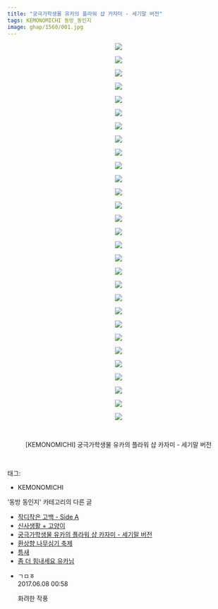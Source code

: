 ```yaml
---
title: "궁극가학생물 유카의 플라워 샵 카자미 - 세기말 버전"
tags: KEMONOMICHI 동방_동인지
image: ghap/1560/001.jpg
---
```

<div class="article">
<p style="text-align: center; clear: none; float: none;"><img src="{{ site.nasurl }}/ghap/1560/001.jpg"/></p>
<p style="text-align: center; clear: none; float: none;"><img src="{{ site.nasurl }}/ghap/1560/002.jpg"/></p>
<p style="text-align: center; clear: none; float: none;"><img src="{{ site.nasurl }}/ghap/1560/003.jpg"/></p>
<p style="text-align: center; clear: none; float: none;"><img src="{{ site.nasurl }}/ghap/1560/004.jpg"/></p>
<p style="text-align: center; clear: none; float: none;"><img src="{{ site.nasurl }}/ghap/1560/005.jpg"/></p>
<p style="text-align: center; clear: none; float: none;"><img src="{{ site.nasurl }}/ghap/1560/006.jpg"/></p>
<p style="text-align: center; clear: none; float: none;"><img src="{{ site.nasurl }}/ghap/1560/007.jpg"/></p>
<p style="text-align: center; clear: none; float: none;"><img src="{{ site.nasurl }}/ghap/1560/008.jpg"/></p>
<p style="text-align: center; clear: none; float: none;"><img src="{{ site.nasurl }}/ghap/1560/009.jpg"/></p>
<p style="text-align: center; clear: none; float: none;"><img src="{{ site.nasurl }}/ghap/1560/010.jpg"/></p>
<p style="text-align: center; clear: none; float: none;"><img src="{{ site.nasurl }}/ghap/1560/011.jpg"/></p>
<p style="text-align: center; clear: none; float: none;"><img src="{{ site.nasurl }}/ghap/1560/012.jpg"/></p>
<p style="text-align: center; clear: none; float: none;"><img src="{{ site.nasurl }}/ghap/1560/013.jpg"/></p>
<p style="text-align: center; clear: none; float: none;"><img src="{{ site.nasurl }}/ghap/1560/014.jpg"/></p>
<p style="text-align: center; clear: none; float: none;"><img src="{{ site.nasurl }}/ghap/1560/015.jpg"/></p>
<p style="text-align: center; clear: none; float: none;"><img src="{{ site.nasurl }}/ghap/1560/016.jpg"/></p>
<p style="text-align: center; clear: none; float: none;"><img src="{{ site.nasurl }}/ghap/1560/017.jpg"/></p>
<p style="text-align: center; clear: none; float: none;"><img src="{{ site.nasurl }}/ghap/1560/018.jpg"/></p>
<p style="text-align: center; clear: none; float: none;"><img src="{{ site.nasurl }}/ghap/1560/019.jpg"/></p>
<p style="text-align: center; clear: none; float: none;"><img src="{{ site.nasurl }}/ghap/1560/020.jpg"/></p>
<p style="text-align: center; clear: none; float: none;"><img src="{{ site.nasurl }}/ghap/1560/021.jpg"/></p>
<p style="text-align: center; clear: none; float: none;"><img src="{{ site.nasurl }}/ghap/1560/022.jpg"/></p>
<p style="text-align: center; clear: none; float: none;"><img src="{{ site.nasurl }}/ghap/1560/023.jpg"/></p>
<p style="text-align: center; clear: none; float: none;"><img src="{{ site.nasurl }}/ghap/1560/024.jpg"/></p>
<p style="text-align: center; clear: none; float: none;"><img src="{{ site.nasurl }}/ghap/1560/025.jpg"/></p>
<p style="text-align: center; clear: none; float: none;"><img src="{{ site.nasurl }}/ghap/1560/026.jpg"/></p>
<p style="text-align: center; clear: none; float: none;"><img src="{{ site.nasurl }}/ghap/1560/027.jpg"/></p>
<p style="text-align: center; clear: none; float: none;"><img src="{{ site.nasurl }}/ghap/1560/028.jpg"/></p>
<p style="text-align: center; clear: none; float: none;"><img src="{{ site.nasurl }}/ghap/1560/029.jpg"/></p>
<p style="text-align: center; clear: none; float: none;"><br/></p>
<p style="text-align: center; clear: none; float: none;">[KEMONOMICHI] 궁극가학생물 유카의 플라워 샵 카자미 - 세기말 버전</p>
<p><br/></p>
</div><div class="tagTrail">
<p>태그: </p>
<ul>
<li>KEMONOMICHI</li>
</ul>
</div><div class="another">
<p>'동방 동인지' 카테고리의 다른 글</p>
<ul>
<li><a href="/2016-08-14-ghap_1562">작디작은 고백 - Side A</a></li>
<li><a href="/2016-08-14-ghap_1561">신사생활 + 고양이</a></li>
<li><a href="/2016-08-14-ghap_1560">궁극가학생물 유카의 플라워 샵 카자미 - 세기말 버전</a></li>
<li><a href="/2016-08-14-ghap_1559">환상향 나무심기 축제</a></li>
<li><a href="/2016-08-14-ghap_1558">틈새</a></li>
<li><a href="/2016-08-13-ghap_1557">좀 더 힘내세요 유카님</a></li>
</ul>
</div><div class="cb_module cb_fluid">
<div class="cb_wrt cb_profile">
<div class="comment">
<ul>
<li class="cb_thumb_off" id="comment15008475">
<div class="cb_comment_area">
<div class="cb_info_area">
<div class="cb_section">
<span class="cb_nick_name">ㄱㅁㅎ</span>
</div>
<div class="cb_section">
<span class="cb_date">2017.06.08 00:58 </span>
</div>
</div>
<div class="cb_dsc_comment">
<p class="cb_dsc">
											화려한 작풍
										</p>
</div>
</div></li>
</ul>
</div>
</div><!-- commentList close -->
</div>